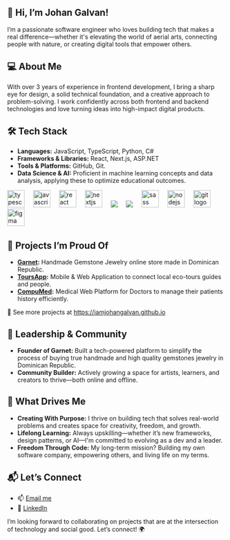 ## 👋 Hi, I’m Johan Galvan!
I’m a passionate software engineer who loves building tech that makes a real difference—whether it's elevating the world of aerial arts, connecting people with nature, or creating digital tools that empower others.

## 💻 About Me
With over 3 years of experience in frontend development, I bring a sharp eye for design, a solid technical foundation, and a creative approach to problem-solving. I work confidently across both frontend and backend technologies and love turning ideas into high-impact digital products.

## 🛠️ Tech Stack
- **Languages:** JavaScript, TypeScript, Python, C#
- **Frameworks & Libraries:** React, Next.js, ASP.NET
- **Tools & Platforms:** GitHub, Git.
- **Data Science & AI:** Proficient in machine learning concepts and data analysis, applying these to optimize educational outcomes.

<div align="left">
  <img src="https://cdn.jsdelivr.net/gh/devicons/devicon/icons/typescript/typescript-original.svg" height="40" alt="typescript logo"  />
  <img width="12" />
  <img src="https://cdn.jsdelivr.net/gh/devicons/devicon/icons/javascript/javascript-original.svg" height="40" alt="javascript logo"  />
  <img width="12" />
  <img src="https://cdn.jsdelivr.net/gh/devicons/devicon/icons/react/react-original.svg" height="40" alt="react logo"  />
  <img width="12" />
  <img src="https://cdn.jsdelivr.net/gh/devicons/devicon/icons/nextjs/nextjs-original.svg" height="40" alt="nextjs logo"  />
  <img width="12" />
  <img src="https://cdn.jsdelivr.net/gh/devicons/devicon@latest/icons/html5/html5-original-wordmark.svg" />
  <img width="12" />
  <img src="https://cdn.jsdelivr.net/gh/devicons/devicon@latest/icons/css3/css3-original-wordmark.svg" />
  <img width="12" />
  <img src="https://cdn.jsdelivr.net/gh/devicons/devicon/icons/sass/sass-original.svg" height="40" alt="sass logo"  />
  <img width="12" />
  <img src="https://cdn.jsdelivr.net/gh/devicons/devicon/icons/nodejs/nodejs-original.svg" height="40" alt="nodejs logo"  />
  <img width="12" />
  <img src="https://cdn.jsdelivr.net/gh/devicons/devicon/icons/git/git-original.svg" height="40" alt="git logo"  />
  <img width="12" />
  <img src="https://cdn.jsdelivr.net/gh/devicons/devicon/icons/figma/figma-original.svg" height="40" alt="figma logo"  />
  <img width="12" />

</div>

## 🚀 Projects I’m Proud Of
- **[Garnet](https://garnet.do/):** Handmade Gemstone Jewelry online store made in Dominican Republic.
- **[ToursApp](https://github.com/maryelinv/travelo-site):** Mobile & Web Application to connect local eco-tours guides and people.
- **[CompuMed](https://github.com/maryelinv/compu-med-site):** Medical Web Platform for Doctors to manage their patients history efficiently.

🔗 See more projects at https://iamjohangalvan.github.io

## 🌟 Leadership & Community
- **Founder of Garnet:** Built a tech-powered platform to simplify the process of buying true handmade and high quality gemstones jewelry in Dominican Republic.
- **Community Builder:** Actively growing a space for artists, learners, and creators to thrive—both online and offline.

## 🎯 What Drives Me
- **Creating With Purpose:** I thrive on building tech that solves real-world problems and creates space for creativity, freedom, and growth.
- **Lifelong Learning:** Always upskilling—whether it’s new frameworks, design patterns, or AI—I'm committed to evolving as a dev and a leader.
- **Freedom Through Code:** My long-term mission? Building my own software company, empowering others, and living life on my terms.

## 📬 Let’s Connect
- 📫 [Email me](mailto:iamjohangalvan@gmail.com)
- 🔗 [LinkedIn](https://www.linkedin.com/in/iamjohangalvan/)

I’m looking forward to collaborating on projects that are at the intersection of technology and social good. Let’s connect! 🌍
